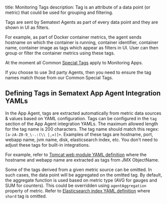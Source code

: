 title: Monitoring Tags 
description: Tag is an attribute of a data point (or metric) that could be used for grouping and filtering.

Tags are sent by Sematext Agents as part of every data point and they are shown in UI as filters. 

For example, as part of Docker container metrics, the agent sends hostname on which the container is running, container identifier, container name, container image as tags which appear as filters in UI. User can then group or filter the container metrics using these tags.

At the moment all Common [Special Tags](../../special-tags) apply to Monitoring Apps.

If you choose to use 3rd party Agents, then you need to ensure the tag names match those from our Common Special Tags.

## Defining Tags in Sematext App Agent Integration YAMLs

In the App Agent, tags are extracted automatically from metric data sources & values based on YAML configuration. Tags can be configured in the `tag` section of the App Agent integration YAMLs. The maximum allowed length for the tag name is 200 characters. The tag name should match this regex: <nobr>`[a-zA-Z0-9_\-.:(\\ |,=)]+`</nobr>. Examples of these tags are hostname, port, webapp name, jvm name, disk, elasticsearch index, etc. You don't need to adjust these tags for built-in
integrations.

For example, refer to [Tomcat web module YAML definition](https://github.com/sematext/sematext-agent-integrations/blob/master/tomcat/jmx-web-module.yml) where the hostname and webapp name are extracted as tags from JMX ObjectName.

Some of the tags derived from a given metric source can be omitted. In such cases, the data point will be aggregated on the omitted tag. By default, the aggregate function is used based on metric type (AVG for gauges and SUM for counters). This could be overridden using `agentAggregation` property of metric. Refer to [Elasticsearch index YAML definition](https://github.com/sematext/sematext-agent-integrations/blob/master/elasticsearch/json-index-0.yml) where `shard` tag is omitted.